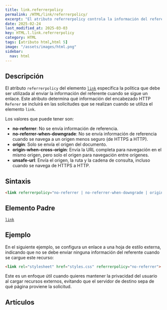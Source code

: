 ```yaml
---
title: link.referrerpolicy
permalink: /HTML/link/referrerpolicy/
excerpt: "El atributo referrerpolicy controla la información del referente en enlaces HTML."
date: 2025-02-24
last_modified_at: 2025-03-03
key: HTML.l.link.referrerpolicy
category: HTML
tags: [atributo html,html 5]
image: "/assets/images/html.png"
sidebar:
  nav: html
---
```


## Descripción


El atributo `referrerpolicy` del elemento [`link`](https://www.w3api.com/HTML/link/) especifica la política que debe ser utilizada al enviar la información del referente cuando se sigue un enlace. Este atributo determina qué información del encabezado HTTP `Referer` se incluirá en las solicitudes que se realizan cuando se utiliza el elemento `link`.


Los valores que puede tener son:

- **no-referrer**: No se envía información de referencia.
- **no-referrer-when-downgrade**: No se envía información de referencia cuando se navega a un origen menos seguro (de HTTPS a HTTP).
- **origin**: Solo se envía el origen del documento.
- **origin-when-cross-origin**: Envía la URL completa para navegación en el mismo origen, pero solo el origen para navegación entre orígenes.
- **unsafe-url**: Envía el origen, la ruta y la cadena de consulta, incluso cuando se navega de HTTPS a HTTP.

## Sintaxis


```html
<link referrerpolicy="no-referrer | no-referrer-when-downgrade | origin | origin-when-cross-oorigin | unsafe-url">
```


## Elemento Padre


[`link`](https://www.w3api.com/HTML/link/)


## Ejemplo


En el siguiente ejemplo, se configura un enlace a una hoja de estilo externa, indicando que no se debe enviar ninguna información del referente cuando se cargue este recurso:


```html
<link rel="stylesheet" href="styles.css" referrerpolicy="no-referrer">
```


Este es un enfoque útil cuando quieres mantener la privacidad del usuario al cargar recursos externos, evitando que el servidor de destino sepa de qué página proviene la solicitud.


## Artículos

